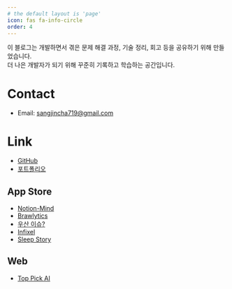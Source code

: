 ```yaml
---
# the default layout is 'page'
icon: fas fa-info-circle
order: 4
---
```



이 블로그는 개발하면서 겪은 문제 해결 과정, 기술 정리, 회고 등을 공유하기 위해 만들었습니다.  
더 나은 개발자가 되기 위해 꾸준히 기록하고 학습하는 공간입니다.

# Contact
- Email: sangjincha719@gmail.com


# Link
- [GitHub](https://github.com/SsangG77)
- [포트폴리오](https://sssangg719.notion.site/iOS-20dee035a51f80eba66fd33f3c610ebf?source=copy_link)

## App Store
- [Notion-Mind](https://apps.apple.com/us/app/notion-mind/id6744064353)
- [Brawlytics](https://apps.apple.com/kr/app/brawlytics/id6739213360)
- [우산 이슈?](https://apps.apple.com/kr/app/%EC%9A%B0%EC%82%B0-%EC%9D%B4%EC%8A%88/id6741426996)
- [Infixel](https://apps.apple.com/kr/app/infixel/id6711351058)
- [Sleep Story](https://apps.apple.com/kr/app/sleepstory/id6740916561)

## Web
- [Top Pick AI](https://toppick-ai.web.app/)


